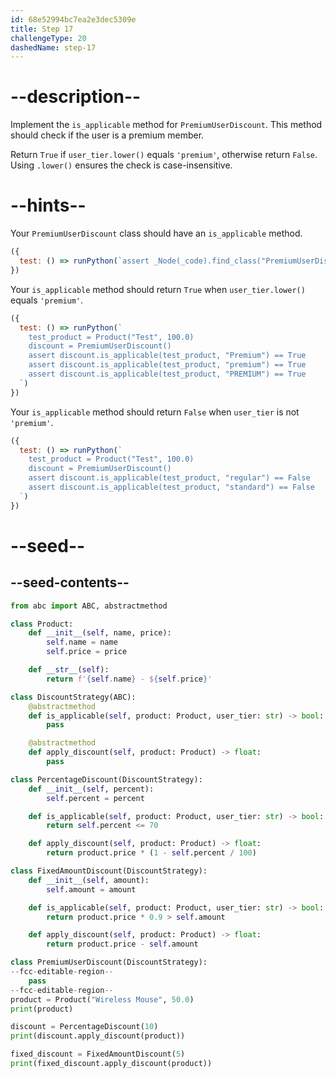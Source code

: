 ```yaml
---
id: 68e52994bc7ea2e3dec5309e
title: Step 17
challengeType: 20
dashedName: step-17
---
```


# --description--

Implement the `is_applicable` method for `PremiumUserDiscount`. This method should check if the user is a premium member.

Return `True` if `user_tier.lower()` equals `'premium'`, otherwise return `False`. Using `.lower()` ensures the check is case-insensitive.

# --hints--

Your `PremiumUserDiscount` class should have an `is_applicable` method.

```js
({
  test: () => runPython(`assert _Node(_code).find_class("PremiumUserDiscount").has_function("is_applicable")`)
})
```

Your `is_applicable` method should return `True` when `user_tier.lower()` equals `'premium'`.

```js
({
  test: () => runPython(`
    test_product = Product("Test", 100.0)
    discount = PremiumUserDiscount()
    assert discount.is_applicable(test_product, "Premium") == True
    assert discount.is_applicable(test_product, "premium") == True
    assert discount.is_applicable(test_product, "PREMIUM") == True
  `)
})
```

Your `is_applicable` method should return `False` when `user_tier` is not `'premium'`.

```js
({
  test: () => runPython(`
    test_product = Product("Test", 100.0)
    discount = PremiumUserDiscount()
    assert discount.is_applicable(test_product, "regular") == False
    assert discount.is_applicable(test_product, "standard") == False
  `)
})
```

# --seed--

## --seed-contents--

```py
from abc import ABC, abstractmethod

class Product:
    def __init__(self, name, price):
        self.name = name
        self.price = price

    def __str__(self):
        return f'{self.name} - ${self.price}'

class DiscountStrategy(ABC):
    @abstractmethod
    def is_applicable(self, product: Product, user_tier: str) -> bool:
        pass

    @abstractmethod
    def apply_discount(self, product: Product) -> float:
        pass

class PercentageDiscount(DiscountStrategy):
    def __init__(self, percent):
        self.percent = percent

    def is_applicable(self, product: Product, user_tier: str) -> bool:
        return self.percent <= 70

    def apply_discount(self, product: Product) -> float:
        return product.price * (1 - self.percent / 100)

class FixedAmountDiscount(DiscountStrategy):
    def __init__(self, amount):
        self.amount = amount

    def is_applicable(self, product: Product, user_tier: str) -> bool:
        return product.price * 0.9 > self.amount

    def apply_discount(self, product: Product) -> float:
        return product.price - self.amount

class PremiumUserDiscount(DiscountStrategy):
--fcc-editable-region--
    pass
--fcc-editable-region--
product = Product("Wireless Mouse", 50.0)
print(product)

discount = PercentageDiscount(10)
print(discount.apply_discount(product))

fixed_discount = FixedAmountDiscount(5)
print(fixed_discount.apply_discount(product))
```
